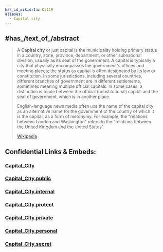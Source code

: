 ```yaml
---
has_id_wikidata: Q5119
aliases:
  - Capital city
---
```



## #has_/text_of_/abstract 

> A **Capital city** or just capital is the municipality holding primary status in a country, state, province, department, or other subnational division, usually as its seat of the government. A capital is typically a city that physically encompasses the government's offices and meeting places; the status as capital is often designated by its law or constitution. In some jurisdictions, including several countries, different branches of government are in different settlements, sometimes meaning multiple official capitals. In some cases, a distinction is made between the official (constitutional) capital and the seat of government, which is in another place. 
>
> English-language news media often use the name of the capital city as an alternative name for the government of the country of which it is the capital, as a form of metonymy. For example, the "relations between London and Washington" refers to the "relations between the United Kingdom and the United States".
>
> [Wikipedia](https://en.wikipedia.org/wiki/Capital%20city) 


## Confidential Links & Embeds: 

### [Capital_City](/_Standards/Earth/Geography/Capital_City.md) 

### [Capital_City.public](/_public/Earth/Geography/Capital_City.public.md) 

### [Capital_City.internal](/_internal/Earth/Geography/Capital_City.internal.md) 

### [Capital_City.protect](/_protect/Earth/Geography/Capital_City.protect.md) 

### [Capital_City.private](/_private/Earth/Geography/Capital_City.private.md) 

### [Capital_City.personal](/_personal/Earth/Geography/Capital_City.personal.md) 

### [Capital_City.secret](/_secret/Earth/Geography/Capital_City.secret.md)

